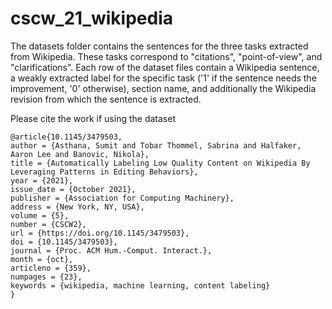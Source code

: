 # cscw_21_wikipedia

The datasets folder contains the sentences for the three tasks extracted from
Wikipedia. These tasks correspond to "citations", "point-of-view", and
"clarifications". Each row of the dataset files contain a Wikipedia sentence, a
weakly extracted label for the specific task ('1' if the sentence needs the improvement, '0' otherwise), 
section name, and additionally the Wikipedia revision from which the sentence is extracted. 

Please cite the work if using the dataset

```
@article{10.1145/3479503,
author = {Asthana, Sumit and Tobar Thommel, Sabrina and Halfaker, Aaron Lee and Banovic, Nikola},
title = {Automatically Labeling Low Quality Content on Wikipedia By Leveraging Patterns in Editing Behaviors},
year = {2021},
issue_date = {October 2021},
publisher = {Association for Computing Machinery},
address = {New York, NY, USA},
volume = {5},
number = {CSCW2},
url = {https://doi.org/10.1145/3479503},
doi = {10.1145/3479503},
journal = {Proc. ACM Hum.-Comput. Interact.},
month = {oct},
articleno = {359},
numpages = {23},
keywords = {wikipedia, machine learning, content labeling}
}
```
